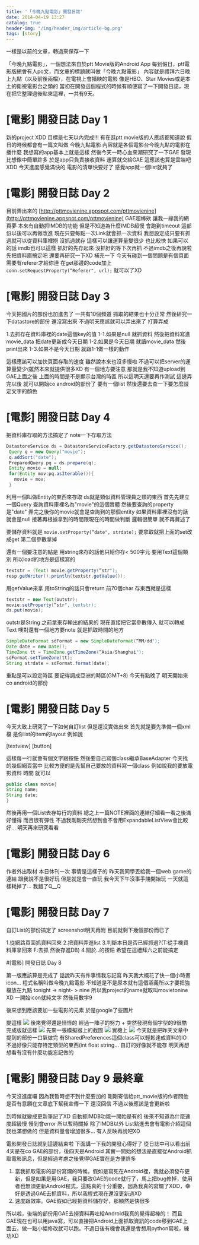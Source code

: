 ```yaml
---
title: '「今晚九點電影」開發日誌'
date: 2014-04-19 13:27
catalog: true
header-img: "/img/header_img/article-bg.png"
tags: [story]
---
```

一樣是以前的文章，轉過來保存一下

「今晚九點電影」，一個想法來自於ptt Movie版的Android App
每到假日，ptt電影版總會有人po文，而文章的標題就叫做「今晚九點電影」
內容就是禮拜六日晚上九點（以及前後兩檔），在電視上會播映的電影
像是HBO、Star Movies或是本土的衛視電影台之類的
當初在開發這個程式的時候有順便寫了一下開發日誌，現在把它整理過後貼來這裡，一共有9天。
<!-- more -->



# [電影] 開發日誌 Day 1
新的project XDD
目標是七天以內完成!!!
有在逛ptt movie版的人應該都知道說
假日的時候都會有一篇文叫做 今晚九點電影
內容就是各個電影台今晚九點的電影在播什麼
我想寫的app基本上就是這樣
然後今天一時心血來潮研究了一下GAE
發現比想像中簡單許多
於是app只負責接收資料
運算就交給GAE
這應該也算是雲端吧XDD
今天進度感覺滿快的
電影的清單快要好了
感覺app就一個list就夠了

# [電影] 開發日誌 Day 2

目前弄出來的
[http://pttmovienine.appspot.com/pttmovienine](http://pttmovienine.appspot.com/pttmovienine)
GAE超棒欸
讓我一緣我的網頁夢
本來有自動抓IMDB的功能
但是不知道為什麼IMDB超慢
會跑到timeout
這部份以後可以再做改進
現在只要每點一次Link就會抓一次資料
我想設定成只要有抓過就可以從資料庫裡撈
沒抓過就存
這樣可以讓運算量變很少 也比較快
如果可以的話 imdb也可以這樣
抓好的先存起來 沒抓好的等下次再抓
不過imdb之後再說啦 先把資料庫搞定吧
還要再研究一下XD
補充一下
今天有碰到一個問題是有個頁面需要有referer才給你連
在get那邊的code加上
`conn.setRequestProperty(“Referer", url);`
就可以了XD

# [電影] 開發日誌 Day 3
今天把國片的部份也加進去了
一共有10個頻道
抓取的結果也十分正常
然後研究一下datastore的部份
還沒寫出來 不過明天應該就可以弄出來了
打算弄成

1.去抓存在資料庫裡的date這個key的值
1-1.如果是null 就抓資料 然後把資料寫進movie_data 把date更新成今天日期
1-2.如果是今天日期 就讀movie_data 然後print出來
1-3.如果不是今天日期 就跟1-1做一樣的動作

這樣應該可以加快頁面存取的速度
雖然說本來也沒多慢啦
不過可以把server的運算量變少(雖然本來就提供很多XD
有一個地方要注意 那就是我不知道upload到GAE上面之後
上面的時間是不是顯示台灣的時區 所以這明天還要再作測試
這邊弄完以後 就可以開始co android的部份了
要有一個list 然後還要去查一下要怎麼設定文字的顏色

# [電影] 開發日誌 Day 4
把資料庫存取的方法搞定了
note一下存取方法

``` java
DatastoreService ds = DatastoreServiceFactory.getDatastoreService();
 Query q = new Query("movie");
 q.addSort("date");
 PreparedQuery pq = ds.prepare(q);
 Entity movie = null;
 for(Entity mov:pq.asIterable()){
   movie = mov;
 }
```

利用一個叫做Entity的東西來存取
ds就是類似資料管理員之類的東西
首先先建立一個Query 查詢資料庫裡名為"movie"的這個實體
然後要查詢的property是"date"
弄完之後你的movie就會是查詢到的那個entity
如果資料庫裡沒有的話 就會是null
接著再根據拿到的時間跟現在的時間做判斷
邏輯很簡單 就不再贅述了

要儲存資料就是 `movie.setProperty(“date", strdate);`
要拿取就把上面的set改成get 第二個參數拿掉

還有一個要注意的點是 用string來存的話他只給你存< 500字元
要用Text這個類別
所以load的地方是這樣寫的

``` java
textstr = (Text) movie.getProperty(“str");
resp.getWriter().println(textstr.getValue());
```

用getValue來拿 用toString的話只會return 前70個char
存東西就是這樣

``` java
textstr = new Text(outstr);
movie.setProperty(“str", textstr);
ds.put(movie);
```

outstr是String 之前拿來存輸出的結果的
現在直接把它當參數傳入 就可以轉成Text
噢對還有一個地方要note
就是抓取時間的地方

``` java
SimpleDateFormat sdFormat = new SimpleDateFormat(“MM/dd");
Date date = new Date();
TimeZone tt = TimeZone.getTimeZone(“Asia/Shanghai");
sdFormat.setTimeZone(tt);
String strdate = sdFormat.format(date);
```

重點是可以設定時區
要記得調成亞洲的時區(GMT+8)
今天有點晚了 明天開始來co android的部份

# [電影] 開發日誌 Day 5
今天大致上研究了一下如何自訂list
但是還沒實做出來
首先就是要先準備一個xml檔 是你list的item的layout
例如說

[textview] [button]

這樣每一行就會有個文字跟按鈕
然後要自己寫個class繼承BaseAdapter
今天找的幾個網頁當中
比較方便的是先幫自己要放的資料寫一個class
例如說我的要放電影資料 時間
就可以

``` java
public class movie{
String name;
String date;
}
```

然後再用一個List<movie>去存每行的資料
總之上一篇NOTE裡面的連結仔細看一看之後滿好懂得
而且很有彈性
不過我剛剛突然想到會不會用ExpandableListView會比較好…
明天再來研究看看

# [電影] 開發日誌 Day 6

作者外出取材
本日休刊一次
事情是這樣子的
昨天我同學丟給我一個web game的連結
跟我說不是很好玩 但是就是會一直玩
我今天下午沒事手賤開始玩
一天就這樣耗掉了…
我錯了Q__Q

# [電影] 開發日誌 Day 7

自訂List的部份搞定了
screenshot明天再附
目前就剩下幾個部份而已了

1.從網路頁面抓資料回來
2.把資料弄進list
3.判斷本日是否已經抓過?(T:從手機資料庫拿回來 F:去抓 然後存進DB)
4.關於..的按鈕
希望在這禮拜六之前能搞定

#[電影] 開發日誌 Day 8

第一版應該算是完成了
話說昨天有件事情我忘記寫
昨天我大概花了快一個小時畫icon…
程式名稱叫做今晚九點電影
不知道是不是原本就有這個涵義所以才要把強檔放在九點
tonight -> night- > nine
所以我project的name就取叫movietonine XD
一開始icon就純文字 然後用數字9

後來想到應該要加一些電影的元素 於是google了些圖片

變這樣
![](http://hulinote.files.wordpress.com/2013/02/movie.png?w=300&h=300)
後來覺得還是怪怪的
經過一陣子的努力 + 突然發現有個字型的9很酷
完成版就這樣
![](http://hulinote.files.wordpress.com/2013/02/movie4.png?w=300&h=300)
先來一張模擬器上的截圖
![](http://hulinote.files.wordpress.com/2013/02/2012-11-28_224815.png?w=300&h=278)
實機上
![](http://hulinote.files.wordpress.com/2013/02/shot_000007.png?w=202&h=359)
今天就是把昨天文章中提到的部份一口氣做完
有SharedPreferences這個class可以輕鬆達成資料的IO
不過好像只能存特定類型的東西(int float string…
自訂的好像就不能存
明天再想想看有沒有什麼功能忘記做的

# [電影] 開發日誌 Day 9 最終章

今天沒進度囉
因為我暫時想不到什麼要加的
剛剛寄信給ptt_movie版的作者問他是否有意願在文章底下幫我宣傳一下
還沒回信
不過以後應該是會更新啦

到時候就變成更新筆記了XD
自動抓IMDB功能一開始是有的
後來不知道為什麼速度超級慢 慢到會error
所以暫時關掉
除了IMDB以外 List點進去會有電影介紹這個我也滿想做的
但是資料量會增加很多…
有人反映再說吧XD

電影開發日誌就到這邊結束啦
下面講一下我的開發心得好了
從日誌中可以看出前4天是在co GAE的部份，後四天是Android
其實一開始的想法是直接從Android抓取電影訊息，但是經過考慮之後覺得GAE實在是方便許多
1. 當我抓取電影的部份寫爛的時候，假如是寫死在Android裡，我就必須發布更新，但是如果是用GAE，我只要改GAE的code就行了，馬上把bug修掉，使用者也無須更新Android程式，這點真的十分重要，因為我真的寫爛了XDD，幸好是透過GAE去抓資料，所以我程式現在還沒更新過XD 
2. 速度跟效率。GAE假如已經把資料儲存好，那顯然是快很多

所以啦，後端的部份用GAE去撈資料再吐給Android我真的覺得超棒的！
而且GAE現在也可以用java寫，可以直接把Android上面抓取資訊的code移到GAE上面去，做一點小幅修改就可以跑。不過日後有機會我還是會想用python寫啦，練功XD